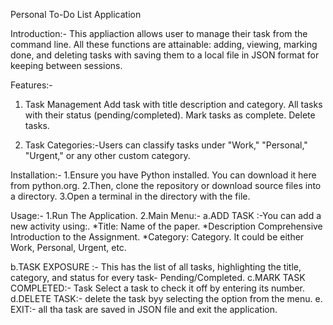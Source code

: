 Personal To-Do List Application

Introduction:-
This appliaction allows user to manage their task from the command line.
All these functions are attainable: adding, viewing, marking done, and deleting tasks with saving them to a local file in JSON format for keeping between sessions.

Features:-
1. Task Management
   Add task with title description and category.
   All tasks with their status (pending/completed).
   Mark tasks as complete.
   Delete tasks.
                                                        
2. Task Categories:-Users can classify tasks under "Work," "Personal," "Urgent," or any other custom category.

Installation:-
1.Ensure you have Python installed. You can download it here from python.org.
2.Then, clone the repository or download source files into a directory.
3.Open a terminal in the directory with the file.

Usage:-
1.Run The Application.
2.Main Menu:-
a.ADD TASK :-You can add a new activity using:.
*Title: Name of the paper.
*Description Comprehensive Introduction to the Assignment.
*Category: Category. It could be either Work, Personal, Urgent, etc.
     
b.TASK EXPOSURE :- This has the list of all tasks, highlighting the title, category, and status for every task- Pending/Completed.
c.MARK TASK COMPLETED:- Task Select a task to check it off by entering its number.
d.DELETE TASK:- delete the task byy selecting the option from the menu.
e. EXIT:- all tha task are saved in JSON file and exit the application.
